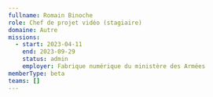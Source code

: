 ```yaml
---
fullname: Romain Binoche
role: Chef de projet vidéo (stagiaire)
domaine: Autre
missions:
  - start: 2023-04-11
    end: 2023-09-29
    status: admin
    employer: Fabrique numérique du ministère des Armées
memberType: beta
teams: []
---
```

